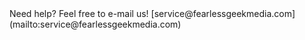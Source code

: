<!-- json {
    "title": "Contact Us",
    "editor_mode": "advanced"
} -->

<div>Need help? Feel free to e-mail us! [service@fearlessgeekmedia.com](mailto:service@fearlessgeekmedia.com)</div>